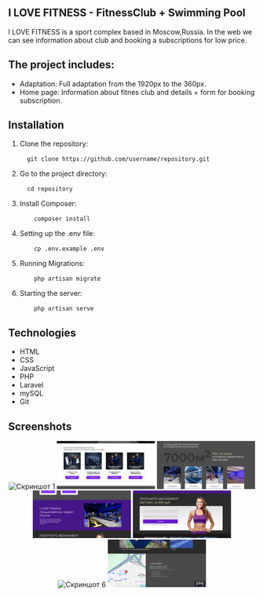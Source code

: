 ## I LOVE FITNESS - FitnessClub + Swimming Pool

I LOVE FITNESS is a sport complex based in Moscow,Russia. In the web we can see information about club and booking a subscriptions for low price.


## The project includes:

- Adaptation: Full adaptation from the 1920px to the 360px.
- Home page: Information about fitnes club and details + form for booking subscription.


## Installation

1. Clone the repository:
    ```
      git clone https://github.com/username/repository.git
    ```
2. Go to the project directory:
    ```
      cd repository
    ```
3. Install Composer:
    ```
        composer install
    ```
3. Setting up the .env file:
    ```
        cp .env.example .env
    ```
3. Running Migrations:
    ```
        php artisan migrate
    ```
3. Starting the server:
    ```
        php artisan serve
    ```
    

## Technologies

- HTML
- CSS
- JavaScript
- PHP
- Laravel
- mySQL
- Git


## Screenshots
<p align="center">
    <img src="public/images/readme1.png" alt="Скриншот 1" width="200"/>
    <img src="public/images/readme2.png" alt="Скриншот 2" width="200"/>
    <img src="public/images/readme3.png" alt="Скриншот 3" width="200"/>
    <img src="public/images/readme4.png" alt="Скриншот 4" width="200"/>
    <img src="public/images/readme5.png" alt="Скриншот 5" width="200"/>
    <img src="public/images/readme6.png" alt="Скриншот 6" width="200"/>
    <img src="public/images/readme7.png" alt="Скриншот 7" width="200"/>
</p>
